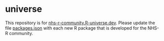 # universe

This repository is for [nhs-r-community.R-universe.dev](https://nhs-r-community.r-universe.dev/). Please update the file [packages.json](packages.json)
with each new R package that is developed for the NHS-R community.
